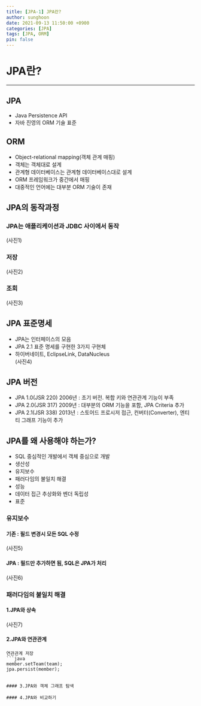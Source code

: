 ```yaml
---
title: [JPA-1] JPA란?
author: sunghoon
date: 2021-09-13 11:50:00 +0900
categories: [JPA]
tags: [JPA, ORM]
pin: false
--- 
```



# JPA란?  
---

## JPA  
- Java Persistence API
- 자바 진영의 ORM 기술 표준  

  
## ORM
- Object-relational mapping(객체 관계 매핑)
- 객체는 객체대로 설계
- 관계형 데이터베이스는 관계형 데이터베이스대로 설계
- ORM 프레임워크가 중간에서 매핑
- 대중적인 언어에는 대부분 ORM 기술이 존재  
  
## JPA의 동작과정  
### JPA는 애플리케이션과 JDBC 사이에서 동작  
(사진1)  

### 저장  
(사진2)  

### 조회  
(사진3)  

## JPA 표준명세
- JPA는 인터페이스의 모음
- JPA 2.1 표준 명세를 구현한 3가지 구현체
- 하이버네이트, EclipseLink, DataNucleus  
(사진4)  

## JPA 버전
- JPA 1.0(JSR 220) 2006년 : 초기 버전. 복합 키와 연관관계 기능이 부족
- JPA 2.0(JSR 317) 2009년 : 대부분의 ORM 기능을 포함, JPA Criteria 추가
- JPA 2.1(JSR 338) 2013년 : 스토어드 프로시저 접근, 컨버터(Converter), 엔티
티 그래프 기능이 추가  

## JPA를 왜 사용해야 하는가?
- SQL 중심적인 개발에서 객체 중심으로 개발
- 생산성
- 유지보수
- 패러다임의 불일치 해결
- 성능
- 데이터 접근 추상화와 벤더 독립성
- 표준  

### 유지보수
#### 기존 : 필드 변경시 모든 SQL 수정  
(사진5)  
#### JPA : 필드만 추가하면 됨, SQL은 JPA가 처리  
(사진6)  
### 패러다임의 불일치 해결  
#### 1.JPA와 상속  
(사진7)
#### 2.JPA와 연관관계 
```  
연관관계 저장   
```java  
member.setTeam(team);  
jpa.persist(member);  
```  
```

#### 3.JPA와 객체 그래프 탐색  

#### 4.JPA와 비교하기  


